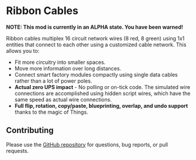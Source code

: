 # Ribbon Cables

**NOTE: This mod is currently in an ALPHA state. You have been warned!**

Ribbon cables multiplex 16 circuit network wires (8 red, 8 green) using 1x1 entities that connect to each other using a customized cable network. This allows you to:

- Fit more circuitry into smaller spaces.
- Move more information over long distances.
- Connect smart factory modules compactly using single data cables rather than a lot of power poles.
- **Actual zero UPS impact** - No polling or on-tick code. The simulated wire connections are accomplished using hidden script wires, which have the same speed as actual wire connections.
- **Full flip, rotation, copy/paste, blueprinting, overlap, and undo support** thanks to the magic of Things.

## Contributing

Please use the [GitHub repository](https://github.com/wcjohnson/ribbon-cables) for questions, bug reports, or pull requests.
